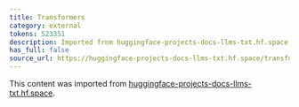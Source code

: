 ```yaml
---
title: Transformers
category: external
tokens: 523351
description: Imported from huggingface-projects-docs-llms-txt.hf.space
has_full: false
source_url: https://huggingface-projects-docs-llms-txt.hf.space/transformers
---
```


This content was imported from [huggingface-projects-docs-llms-txt.hf.space](https://huggingface-projects-docs-llms-txt.hf.space/transformers).
